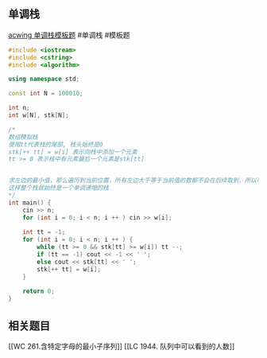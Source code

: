 ## 单调栈
[acwing 单调栈模板题](https://www.acwing.com/problem/content/832/)
#单调栈 #模板题 
~~~c++
#include <iostream>
#include <cstring>
#include <algorithm>

using namespace std;

const int N = 100010; 

int n; 
int w[N], stk[N]; 

/*
数组模拟栈
使用tt代表栈的尾部, 栈头始终是0
stk[++ tt] = w[i] 表示向栈中添加一个元素
tt >= 0 表示栈中有元素最后一个元素是stk[tt]


求左边的最小值，那么遍历到当前位置，所有左边大于等于当前值的数都不会在后续取到，所以可以直接从栈中删除，再添加到栈中
这样整个栈就始终是一个单调递增的栈
*/
int main() {
    cin >> n; 
    for (int i = 0; i < n; i ++ ) cin >> w[i]; 
    
    int tt = -1; 
    for (int i = 0; i < n; i ++ ) {
        while (tt >= 0 && stk[tt] >= w[i]) tt --; 
        if (tt == -1) cout << -1 << ' ';
        else cout << stk[tt] << ' ';
        stk[++ tt] = w[i]; 
    }
    
    return 0; 
}
~~~
## 相关题目
[[WC 261.含特定字母的最小子序列]]
[[LC 1944. 队列中可以看到的人数]]
